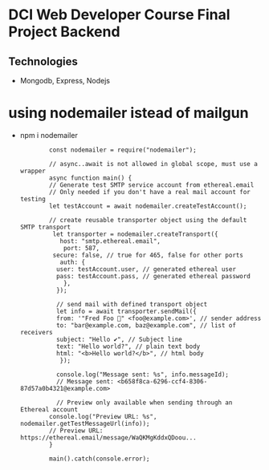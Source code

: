 # DCI Web Developer Course Final Project Backend

## Technologies

- Mongodb, Express, Nodejs

# using nodemailer istead of mailgun

- npm i nodemailer

              const nodemailer = require("nodemailer");

              // async..await is not allowed in global scope, must use a wrapper
              async function main() {
              // Generate test SMTP service account from ethereal.email
              // Only needed if you don't have a real mail account for testing
              let testAccount = await nodemailer.createTestAccount();

              // create reusable transporter object using the default SMTP transport
               let transporter = nodemailer.createTransport({
                 host: "smtp.ethereal.email",
                  port: 587,
               secure: false, // true for 465, false for other ports
                 auth: {
                user: testAccount.user, // generated ethereal user
                pass: testAccount.pass, // generated ethereal password
                  },
                });

                // send mail with defined transport object
                let info = await transporter.sendMail({
                from: '"Fred Foo 👻" <foo@example.com>', // sender address
                to: "bar@example.com, baz@example.com", // list of receivers
                subject: "Hello ✔", // Subject line
                text: "Hello world?", // plain text body
                html: "<b>Hello world?</b>", // html body
                 });

                console.log("Message sent: %s", info.messageId);
                // Message sent: <b658f8ca-6296-ccf4-8306-87d57a0b4321@example.com>

                // Preview only available when sending through an Ethereal account
              console.log("Preview URL: %s", nodemailer.getTestMessageUrl(info));
              // Preview URL: https://ethereal.email/message/WaQKMgKddxQDoou...
              }

              main().catch(console.error);
